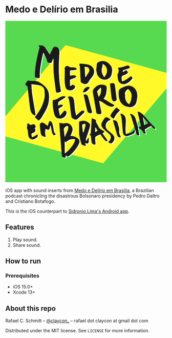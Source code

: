 # Medo e Delírio em Brasilia

![Medo e Delírio em Brasília written over a bright yellow and green background calling back to the Brazilian flag.](MedoDelirioBrasilia/MedoDelirioBrasilia/Resources/high_quality_logo.png)

iOS app with sound inserts from [Medo e Delírio em Brasília](https://medoedelirioembrasilia.com.br), a Brazilian podcast chronicling the disastrous Bolsonaro presidency by Pedro Daltro and Cristiano Botafogo.

This is the iOS counterpart to [Sidronio Lima's Android app](https://play.google.com/store/apps/details?id=br.com.sidroniolima.medo_e_delirio_app&hl=pt_BR&gl=US).

## Features

1. Play sound.
1. Share sound.

## How to run

### Prerequisites

- iOS 15.0+
- Xcode 13+

## About this repo

Rafael C. Schmitt – [@claycon_](https://twitter.com/claycon_) – rafael dot claycon at gmail dot com

Distributed under the MIT license. See ``LICENSE`` for more information.
